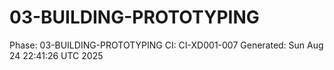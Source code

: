 # 03-BUILDING-PROTOTYPING
Phase: 03-BUILDING-PROTOTYPING
CI: CI-XD001-007
Generated: Sun Aug 24 22:41:26 UTC 2025
